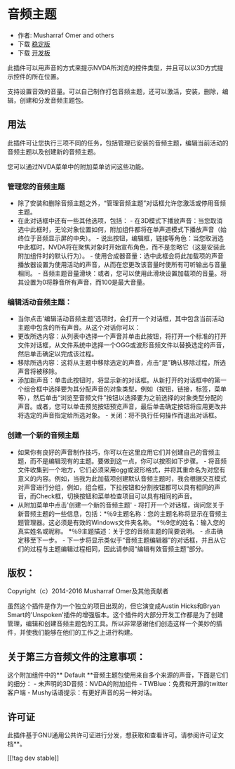 # 音频主题 #

*   作者: Musharraf Omer and others
*   下载 [稳定版][1]
*   下载 [开发板][2]

此插件可以用声音的方式来提示NVDA所浏览的控件类型，并且可以以3D方式提示控件的所在位置。

支持设置音效的音量。可以自己制作打包音频主题，还可以激活，安装，删除，编辑，创建和分发音频主题包。

## 用法

此插件可让您执行三项不同的任务，包括管理已安装的音频主题，编辑当前活动的音频主题以及创建新的音频主题。

您可以通过NVDA菜单中的附加菜单访问这些功能。

### 管理您的音频主题

- 除了安装和删除音频主题之外，“管理音频主题”对话框允许您激活或停用音频主题。
- 在此对话框中还有一些其他选项，包括： - 在3D模式下播放声音：当您取消选中此框时，无论对象位置如何，附加组件都将在单声道模式下播放声音（始终位于音频显示屏的中央）。 - 说出按钮，编辑框，链接等角色：当您取消选中此框时，NVDA将在聚焦对象时开始宣布角色，而不是忽略它（这是安装此附加组件时的默认行为）。 - 使用合成器音量：选中此框会将此加载项的声音播放器设置为使用活动的声音，从而在您更改该音量时使所有可听输出与音量相同。 - 音频主题音量滑块：或者，您可以使用此滑块设置加载项的音量。将其设置为0将静音所有声音，而100是最大音量。

### 编辑活动音频主题：

- 当你点击'编辑活动音频主题'选项时，会打开一个对话框，其中包含当前活动主题中包含的所有声音。从这个对话你可以：
- 更改所选内容：从列表中选择一个声音并单击此按钮，将打开一个标准的打开文件对话框，从文件系统中选择一个OGG或波形音频文件以替换选定的声音，然后单击确定以完成该过程。
- 移除所选内容：这将从主题中移除选定的声音，点击“是”确认移除过程，所选声音将被移除。
- 添加新声音：单击此按钮时，将显示新的对话框。从新打开的对话框中的第一个组合框中选择要为其分配声音的对象类型，例如（按钮，链接，标签，菜单等），然后单击“浏览至音频文件”按钮以选择要为之前选择的对象类型分配的声音。或者，您可以单击预览按钮预览声音，最后单击确定按钮将应用更改并将选定的声音指定给所选对象。 - 关闭：将不执行任何操作而退出对话框。

### 创建一个新的音频主题

- 如果你有良好的声音制作技巧，你可以在这里应用它们并创建自己的音频主题，而不是编辑现有的主题。要做到这一点，你可以按照如下步骤。 -
将音频文件收集到一个地方，它们必须采用ogg或波形格式，并将其重命名为对您有意义的内容。例如，当我为此加载项创建默认音频主题时，我会根据交互模式对声音进行分组，例如，组合框，下拉按钮和分割按钮都可以具有相同的声音，而Check框，切换按钮和菜单检查项目可以具有相同的声音。
- 从附加菜单中点击'创建一个新的音频主题' -
将打开一个对话框，询问您关于新音频主题的一些信息，包括：*％9主题名称：您的主题名称将显示在音频主题管理器。这必须是有效的Windows文件夹名称。
*％9您的姓名：输入您的真实姓名或昵称。 *％9主题描述：关于您的音频主题的简要说明。 - 点击确定移至下一步。 -
下一步将显示类似于“音频主题编辑器”的对话框，并且从它们的过程与主题编辑过程相同，因此请参阅“编辑有效音频主题”部分。

## 版权：

Copyright（c）2014-2016 Musharraf Omer及其他贡献者

虽然这个插件是作为一个独立的项目出现的，但它演变成Austin Hicks和Bryan
Smart的'Unspoken'插件的增强版本。这个插件的大部分开发工作都是为了创建管理，编辑和创建音频主题包的工具。所以非常感谢他们创造这样一个美妙的插件，并使我们能够在他们的工作之上进行构建。

## 关于第三方音频文件的注意事项：

这个附加组件中的** Default **音频主题包使用来自多个来源的声音，下面是它们的细分： - 未声明的3D音频：NVDA的附加组件 -
TWBlue：免费和开源的twitter客户端 -  Mushy话语提示：有更好声音的另一种对话。

## 许可证
此插件基于GNU通用公共许可证进行分发，想获取和查看许可。请参阅许可证文档**。

[[!tag dev stable]]

[1]: https://addons.nvda-project.org/files/get.php?file=ath

[2]: https://addons.nvda-project.org/files/get.php?file=ath-dev

